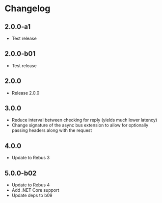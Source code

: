 # Changelog

## 2.0.0-a1

* Test release

## 2.0.0-b01

* Test release

## 2.0.0

* Release 2.0.0

## 3.0.0

* Reduce interval between checking for reply (yields much lower latency)
* Change signature of the async bus extension to allow for optionally passing headers along with the request

## 4.0.0

* Update to Rebus 3

## 5.0.0-b02

* Update to Rebus 4
* Add .NET Core support
* Update deps to b09
